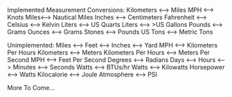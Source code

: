 Implemented Measurement Conversions:
Kilometers <--> Miles
MPH <--> Knots
Miles<--> Nautical Miles
Inches <--> Centimeters
Fahrenheit <--> Celsius <--> Kelvin
Liters <--> US Quarts
Liters <--> >US Gallons
Pounds <--> Grams
Ounces <--> Grams
Stones <--> Pounds
US Tons <--> Metric Tons

Unimplemented:
Miles <--> Feet <--> Inches <--> Yard
MPH <--> Kilometers Per Hours
Kilometers <--> Meters
Kilometers Per Hours <--> Meters Per Second
MPH <--> Feet Per Second
Degrees <--> Radians
Days <--> Hours <--> Minutes <--> Seconds
Watts <--> BTUs/hr
Watts <--> Kilowatts
Horsepower <--> Watts
Kilocalorie <--> Joule
Atmosphere <--> PSI

More To Come...
